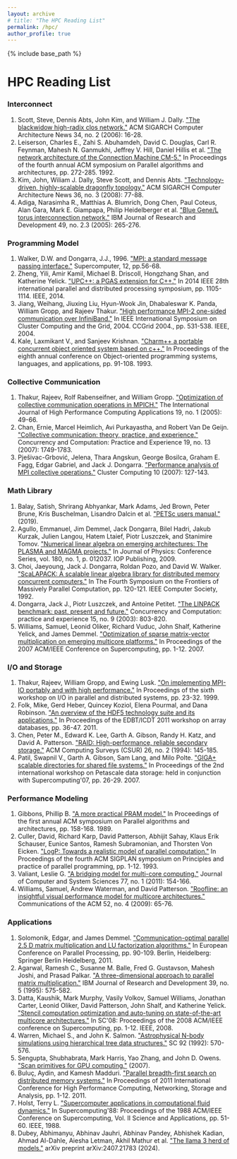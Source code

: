 ```yaml
---
layout: archive
# title: "The HPC Reading List"
permalink: /hpc/
author_profile: true
---
```


{% include base_path %}


# HPC Reading List

### Interconnect
1. Scott, Steve, Dennis Abts, John Kim, and William J. Dally. ["The blackwidow high-radix clos network."](https://dl.acm.org/doi/abs/10.1145/1150019.1136488) ACM SIGARCH Computer Architecture News 34, no. 2 (2006): 16-28.
1. Leiserson, Charles E., Zahi S. Abuhamdeh, David C. Douglas, Carl R. Feynman, Mahesh N. Ganmukhi, Jeffrey V. Hill, Daniel Hillis et al. ["The network architecture of the Connection Machine CM-5."](https://dl.acm.org/doi/pdf/10.1145/140901.141883) In Proceedings of the fourth annual ACM symposium on Parallel algorithms and architectures, pp. 272-285. 1992.
1. Kim, John, Wiliam J. Dally, Steve Scott, and Dennis Abts. ["Technology-driven, highly-scalable dragonfly topology."](https://dl.acm.org/doi/abs/10.1145/1394608.1382129) ACM SIGARCH Computer Architecture News 36, no. 3 (2008): 77-88.
1. Adiga, Narasimha R., Matthias A. Blumrich, Dong Chen, Paul Coteus, Alan Gara, Mark E. Giampapa, Philip Heidelberger et al. ["Blue Gene/L torus interconnection network."](https://ieeexplore.ieee.org/abstract/document/5388784/) IBM Journal of Research and Development 49, no. 2.3 (2005): 265-276.

### Programming Model
1. Walker, D.W. and Dongarra, J.J., 1996. ["MPI: a standard message passing interface."](https://citeseerx.ist.psu.edu/document?repid=rep1&type=pdf&doi=dee5a2f78422f9e4b0cce4d0c763442846eb8cb1) Supercomputer, 12, pp.56-68.
1. Zheng, Yili, Amir Kamil, Michael B. Driscoll, Hongzhang Shan, and Katherine Yelick. ["UPC++: a PGAS extension for C++."](https://ieeexplore.ieee.org/abstract/document/6877339/) In 2014 IEEE 28th international parallel and distributed processing symposium, pp. 1105-1114. IEEE, 2014.
1. Jiang, Weihang, Jiuxing Liu, Hyun-Wook Jin, Dhabaleswar K. Panda, William Gropp, and Rajeev Thakur. ["High performance MPI-2 one-sided communication over InfiniBand."](https://ieeexplore.ieee.org/abstract/document/1336648/) In IEEE International Symposium on Cluster Computing and the Grid, 2004. CCGrid 2004., pp. 531-538. IEEE, 2004.
1. Kale, Laxmikant V., and Sanjeev Krishnan. ["Charm++ a portable concurrent object oriented system based on c++."](https://dl.acm.org/doi/pdf/10.1145/165854.165874) In Proceedings of the eighth annual conference on Object-oriented programming systems, languages, and applications, pp. 91-108. 1993.

### Collective Communication
1. Thakur, Rajeev, Rolf Rabenseifner, and William Gropp. ["Optimization of collective communication operations in MPICH."](https://journals.sagepub.com/doi/abs/10.1177/1094342005051521) The International Journal of High Performance Computing Applications 19, no. 1 (2005): 49-66.
1. Chan, Ernie, Marcel Heimlich, Avi Purkayastha, and Robert Van De Geijn. ["Collective communication: theory, practice, and experience."](https://onlinelibrary.wiley.com/doi/abs/10.1002/cpe.1206) Concurrency and Computation: Practice and Experience 19, no. 13 (2007): 1749-1783.
1. Pješivac-Grbović, Jelena, Thara Angskun, George Bosilca, Graham E. Fagg, Edgar Gabriel, and Jack J. Dongarra. ["Performance analysis of MPI collective operations."](https://link.springer.com/article/10.1007/s10586-007-0012-0) Cluster Computing 10 (2007): 127-143.

### Math Library
1. Balay, Satish, Shrirang Abhyankar, Mark Adams, Jed Brown, Peter Brune, Kris Buschelman, Lisandro Dalcin et al. ["PETSc users manual."](https://ora.ox.ac.uk/objects/uuid:fa2b9e7c-1c58-429c-90fd-f780a3c3dc7d) (2019).
1. Agullo, Emmanuel, Jim Demmel, Jack Dongarra, Bilel Hadri, Jakub Kurzak, Julien Langou, Hatem Ltaief, Piotr Luszczek, and Stanimire Tomov. ["Numerical linear algebra on emerging architectures: The PLASMA and MAGMA projects."](https://iopscience.iop.org/article/10.1088/1742-6596/180/1/012037/meta) In Journal of Physics: Conference Series, vol. 180, no. 1, p. 012037. IOP Publishing, 2009.
1. Choi, Jaeyoung, Jack J. Dongarra, Roldan Pozo, and David W. Walker. ["ScaLAPACK: A scalable linear algebra library for distributed memory concurrent computers."](https://www.computer.org/csdl/proceedings-article/fmpc/1992/00234898/12OmNCctfdR) In The Fourth Symposium on the Frontiers of Massively Parallel Computation, pp. 120-121. IEEE Computer Society, 1992.
1. Dongarra, Jack J., Piotr Luszczek, and Antoine Petitet. ["The LINPACK benchmark: past, present and future."](https://onlinelibrary.wiley.com/doi/abs/10.1002/cpe.728) Concurrency and Computation: practice and experience 15, no. 9 (2003): 803-820.
1. Williams, Samuel, Leonid Oliker, Richard Vuduc, John Shalf, Katherine Yelick, and James Demmel. ["Optimization of sparse matrix-vector multiplication on emerging multicore platforms."](https://dl.acm.org/doi/abs/10.1145/1362622.1362674?casa_token=C73C7v3OFHsAAAAA:_p_s_uWe_Iu7Axl28fTPvB5we-xalDi3vlio0Ks2XrnfofeUq6bmU_PbzfzaiGLQRPzSzbovwRFQzg) In Proceedings of the 2007 ACM/IEEE Conference on Supercomputing, pp. 1-12. 2007.


### I/O and Storage
1. Thakur, Rajeev, William Gropp, and Ewing Lusk. ["On implementing MPI-IO portably and with high performance."](https://dl.acm.org/doi/abs/10.1145/301816.301826) In Proceedings of the sixth workshop on I/O in parallel and distributed systems, pp. 23-32. 1999.
1. Folk, Mike, Gerd Heber, Quincey Koziol, Elena Pourmal, and Dana Robinson. ["An overview of the HDF5 technology suite and its applications."](https://dl.acm.org/doi/abs/10.1145/1966895.1966900) In Proceedings of the EDBT/ICDT 2011 workshop on array databases, pp. 36-47. 2011.
1. Chen, Peter M., Edward K. Lee, Garth A. Gibson, Randy H. Katz, and David A. Patterson. ["RAID: High-performance, reliable secondary storage."](https://dl.acm.org/doi/abs/10.1145/176979.176981) ACM Computing Surveys (CSUR) 26, no. 2 (1994): 145-185.
1. Patil, Swapnil V., Garth A. Gibson, Sam Lang, and Milo Polte. ["GIGA+ scalable directories for shared file systems."](https://dl.acm.org/doi/abs/10.1145/1374596.1374604) In Proceedings of the 2nd international workshop on Petascale data storage: held in conjunction with Supercomputing'07, pp. 26-29. 2007.

### Performance Modeling
1. Gibbons, Phillip B. ["A more practical PRAM model."](https://dl.acm.org/doi/pdf/10.1145/72935.72953) In Proceedings of the first annual ACM symposium on Parallel algorithms and architectures, pp. 158-168. 1989.
1. Culler, David, Richard Karp, David Patterson, Abhijit Sahay, Klaus Erik Schauser, Eunice Santos, Ramesh Subramonian, and Thorsten Von Eicken. ["LogP: Towards a realistic model of parallel computation."](https://dl.acm.org/doi/abs/10.1145/155332.155333) In Proceedings of the fourth ACM SIGPLAN symposium on Principles and practice of parallel programming, pp. 1-12. 1993.
1. Valiant, Leslie G. ["A bridging model for multi-core computing."](https://www.sciencedirect.com/science/article/pii/S0022000010000966) Journal of Computer and System Sciences 77, no. 1 (2011): 154-166.
1. Williams, Samuel, Andrew Waterman, and David Patterson. ["Roofline: an insightful visual performance model for multicore architectures."](https://dl.acm.org/doi/abs/10.1145/1498765.1498785) Communications of the ACM 52, no. 4 (2009): 65-76.

### Applications
1. Solomonik, Edgar, and James Demmel. ["Communication-optimal parallel 2.5 D matrix multiplication and LU factorization algorithms."](https://link.springer.com/chapter/10.1007/978-3-642-23397-5_10) In European Conference on Parallel Processing, pp. 90-109. Berlin, Heidelberg: Springer Berlin Heidelberg, 2011.
1. Agarwal, Ramesh C., Susanne M. Balle, Fred G. Gustavson, Mahesh Joshi, and Prasad Palkar. ["A three-dimensional approach to parallel matrix multiplication."](https://ieeexplore.ieee.org/abstract/document/5389455/) IBM Journal of Research and Development 39, no. 5 (1995): 575-582.
1. Datta, Kaushik, Mark Murphy, Vasily Volkov, Samuel Williams, Jonathan Carter, Leonid Oliker, David Patterson, John Shalf, and Katherine Yelick. ["Stencil computation optimization and auto-tuning on state-of-the-art multicore architectures."](https://ieeexplore.ieee.org/abstract/document/5222004/?casa_token=2MwitXx67hkAAAAA:cMX0_k8bZN_IjS0u-_CCM1fx28inXXVl9FuX3ImqkQUZNWqgw8XEmSz7sx_6gCdP2Wc2-15B-OI) In SC'08: Proceedings of the 2008 ACM/IEEE conference on Supercomputing, pp. 1-12. IEEE, 2008.
1. Warren, Michael S., and John K. Salmon. ["Astrophysical N-body simulations using hierarchical tree data structures."](https://www.thesalmons.org/john/ftp/sc92.pdf) SC 92 (1992): 570-576.
1. Sengupta, Shubhabrata, Mark Harris, Yao Zhang, and John D. Owens. ["Scan primitives for GPU computing."](https://escholarship.org/uc/item/8051p6nd) (2007).
1. Buluç, Aydin, and Kamesh Madduri. ["Parallel breadth-first search on distributed memory systems."](https://dl.acm.org/doi/abs/10.1145/2063384.2063471?casa_token=1eobK6Ln8JkAAAAA:giiF6-F3fse6gIIwscVJWo69F9QRKBnIYE0LoJDZvNwuy6mN4r5TSUuqDh5X1K2D2lR53koScFhpKQ) In Proceedings of 2011 International Conference for High Performance Computing, Networking, Storage and Analysis, pp. 1-12. 2011.
1. Holst, Terry L. ["Supercomputer applications in computational fluid dynamics."](https://ieeexplore.ieee.org/abstract/document/74132/) In Supercomputing'88: Proceedings of the 1988 ACM/IEEE Conference on Supercomputing, Vol. II Science and Applications, pp. 51-60. IEEE, 1988.
1. Dubey, Abhimanyu, Abhinav Jauhri, Abhinav Pandey, Abhishek Kadian, Ahmad Al-Dahle, Aiesha Letman, Akhil Mathur et al. ["The llama 3 herd of models."](https://arxiv.org/abs/2407.21783) arXiv preprint arXiv:2407.21783 (2024).

